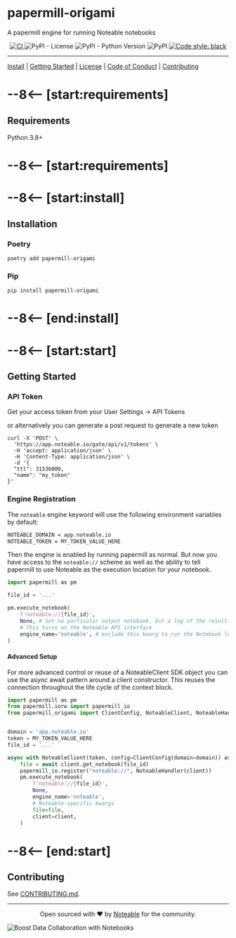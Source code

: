 # papermill-origami
A papermill engine for running Noteable notebooks

<p align="center">
<a href="https://github.com/noteable-io/papermill-origami/actions/workflows/ci.yaml">
    <img src="https://github.com/noteable-io/papermill-origami/actions/workflows/ci.yaml/badge.svg" alt="CI" />
</a>
<img alt="PyPI - License" src="https://img.shields.io/pypi/l/papermill-origami" />
<img alt="PyPI - Python Version" src="https://img.shields.io/pypi/pyversions/papermill-origami" />
<img alt="PyPI" src="https://img.shields.io/pypi/v/papermill-origami">
<a href="https://github.com/psf/black"><img alt="Code style: black" src="https://img.shields.io/badge/code%20style-black-000000.svg"></a>
</p>

---------

[Install](#installation) | [Getting Started](#getting-started) | [License](./LICENSE) | [Code of Conduct](./CODE_OF_CONDUCT.md) | [Contributing](./CONTRIBUTING.md)

# --8<-- [start:requirements]
## Requirements

Python 3.8+
# --8<-- [start:requirements]

# --8<-- [start:install]
## Installation

### Poetry

```shell
poetry add papermill-origami
```

### Pip
```shell
pip install papermill-origami
```
# --8<-- [end:install]

# --8<-- [start:start]
## Getting Started

### API Token

Get your access token from your User Settings -> API Tokens

or alternatively you can generate a post request to generate a new token

```
curl -X 'POST' \
  'https://app.noteable.io/gate/api/v1/tokens' \
  -H 'accept: application/json' \
  -H 'Content-Type: application/json' \
  -d '{
  "ttl": 31536000,
  "name": "my_token"
}'
```

### Engine Registration

The `noteable` engine keyword will use the following environment variables by default:

```bash
NOTEABLE_DOMAIN = app.noteable.io
NOTEABLE_TOKEN = MY_TOKEN_VALUE_HERE
```

Then the engine is enabled by running papermill as normal. But now you have access to
the `noteable://` scheme as well as the ability to tell papermill to use Noteable as
the execution location for your notebook.

```python
import papermill as pm

file_id = '...'

pm.execute_notebook(
    f'noteable://{file_id}',
    None, # Set no particular output notebook, but a log of the resulting exeuction link still prints
    # This turns on the Noteable API interface
    engine_name='noteable', # exclude this kwarg to run the Notebook locally
)
```

#### Advanced Setup

For more advanced control or reuse of a NoteableClient SDK object you can use
the async await pattern around a client constructor. This reuses the connection
throughout the life cycle of the context block.

```python
import papermill as pm
from papermill.iorw import papermill_io
from papermill_origami import ClientConfig, NoteableClient, NoteableHandler 


domain = 'app.noteable.io'
token = MY_TOKEN_VALUE_HERE
file_id = '...'

async with NoteableClient(token, config=ClientConfig(domain=domain)) as client:
    file = await client.get_notebook(file_id)
    papermill_io.register("noteable://", NoteableHandler(client))
    pm.execute_notebook(
        f'noteable://{file_id}',
        None,
        engine_name='noteable',
        # Noteable-specific kwargs
        file=file,
        client=client,
    )
```
# --8<-- [end:start]

## Contributing

See [CONTRIBUTING.md](./CONTRIBUTING.md).

-------

<p align="center">Open sourced with ❤️ by <a href="https://noteable.io">Noteable</a> for the community.</p>

<img href="https://pages.noteable.io/private-beta-access" src="https://assets.noteable.io/github/2022-07-29/noteable.png" alt="Boost Data Collaboration with Notebooks">
